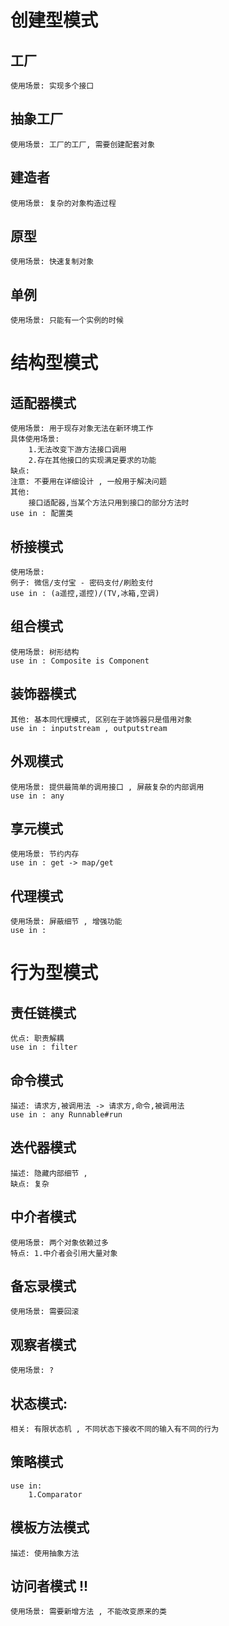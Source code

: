 # 创建型模式

## 工厂
    使用场景: 实现多个接口
## 抽象工厂
    使用场景: 工厂的工厂, 需要创建配套对象
## 建造者
    使用场景: 复杂的对象构造过程
## 原型 
    使用场景: 快速复制对象
## 单例
    使用场景: 只能有一个实例的时候

# 结构型模式

## 适配器模式
    使用场景: 用于现存对象无法在新环境工作
    具体使用场景: 
        1.无法改变下游方法接口调用
        2.存在其他接口的实现满足要求的功能
    缺点: 
    注意: 不要用在详细设计 , 一般用于解决问题
    其他: 
        接口适配器,当某个方法只用到接口的部分方法时
    use in : 配置类

## 桥接模式
    使用场景: 
    例子: 微信/支付宝 - 密码支付/刷脸支付
    use in : (a遥控,遥控)/(TV,冰箱,空调)
    

## 组合模式
    使用场景: 树形结构
    use in : Composite is Component

## 装饰器模式
    其他: 基本同代理模式, 区别在于装饰器只是借用对象
    use in : inputstream , outputstream

## 外观模式
    使用场景: 提供最简单的调用接口 , 屏蔽复杂的内部调用
    use in : any

## 享元模式
    使用场景: 节约内存
    use in : get -> map/get

## 代理模式
    使用场景: 屏蔽细节 , 增强功能
    use in : 

# 行为型模式
## 责任链模式 
    优点: 职责解耦
    use in : filter
    

## 命令模式
    描述: 请求方,被调用法 -> 请求方,命令,被调用法
    use in : any Runnable#run

## 迭代器模式
    描述: 隐藏内部细节 ,
    缺点: 复杂

## 中介者模式
    使用场景: 两个对象依赖过多
    特点: 1.中介者会引用大量对象

## 备忘录模式
    使用场景: 需要回滚

## 观察者模式
    使用场景: ?

## 状态模式:
    相关: 有限状态机 , 不同状态下接收不同的输入有不同的行为

## 策略模式
    use in:  
        1.Comparator


## 模板方法模式
    描述: 使用抽象方法
    
    
## 访问者模式 !!
    使用场景: 需要新增方法 , 不能改变原来的类